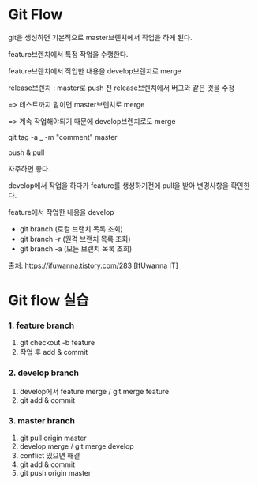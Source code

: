 # Git Flow

git을 생성하면 기본적으로 master브렌치에서 작업을 하게 된다.

feature브렌치에서 특정 작업을 수행한다.

feature브렌치에서 작업한 내용을 develop브렌치로 merge



release브렌치 : master로 push 전 release브렌치에서 버그와 같은 것을 수정

=> 테스트까지 맡이면 master브렌치로 merge

=> 계속 작업해야되기 때문에 develop브렌치로도 merge





git tag -a _ -m "comment" master



push & pull

자주하면 좋다.

develop에서 작업을 하다가 feature를 생성하기전에 pull을 받아 변경사항을 확인한다.

feature에서 작업한 내용을 develop



- git branch (로컬 브랜치 목록 조회) 
- git branch -r (원격 브랜치 목록 조회) 
- git branch -a (모든 브랜치 목록 조회)

출처: <https://ifuwanna.tistory.com/283> [IfUwanna IT]

# Git flow 실습
### 1. feature branch
1. git checkout -b feature
2. 작업 후 add & commit

### 2. develop branch
1. develop에서 feature merge / git merge feature
2. git add & commit

### 3. master branch
1. git pull origin master
2. develop merge / git merge develop
3. conflict 있으면 해결
4. git add & commit
5. git push origin master
